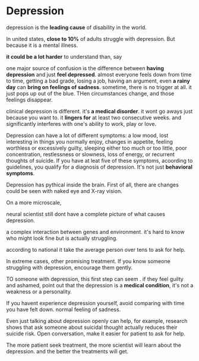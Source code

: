 
# Depression
depression is the **leading cause** of disability in the world.

In united states, **close to 10%** of adults struggle with depression. But because it is a mental illness.

**it could be a lot harder** to understand than, say

one major source of confusion is the difference between **having depression** and just **feel depressed**.
almost everyone feels down from time to time, getting a bad grade, losing a job, having an argument, even **a rainy day** can **bring on feelings of sadness**.
sometime, there is no trigger at all. it just pops up out of the blue. THen circumstances change, and those feelings disappear.

clinical depression is different. it's **a medical disorder**. it wont go aways just because you want to.
it **lingers for** at least two consecutive weeks. and significantly interferes with one's ability to work, play or love.

Depression can have a lot of different symptoms:
a low mood, lost interesting in things you normally enjoy, changes in appetite, feeling worthless or excessively guilty,  sleeping either too much or too little, poor concentration, restlessness or slowness, loss of energy, or recurrent thoughts of suicide.
If you have at leat five of these symptoms, acoording to guidelines,  you qualify for a diagnosis of depression.
It's not just **behavioral symptoms**.

Depression has pythical inside the brain.
First of all, there are changes could be seen with naked eye and X-ray vision.

On a more microscale, 

neural scientist still dont have a complete picture of what causes depression.

a complex interaction between genes and environment.
it's hard to know who might look fine but is actually struggling.

according to national 
it take the average person over tens to ask for help.

In extreme cases, 
other promising treatment.
If you know someone struggling with depression, encourage them gently.

TO someone with depression, this first step can seem  .
if they feel guilty and ashamed, point out that the depression is a **medical condition**, it's not a weakness or a personality.

If you havent experience depression yourself, avoid comparing with time you have felt down.
normal feeling of sadness.

Even just talking about depression openly can help, for example,  research shows that ask someone about suicidal thought actually reduces their suicide risk.
Open conversation, make it easier for patient to ask for help.

The more patient seek treatment, the more scientist will learn about the depression. and the better the treatments will get.
